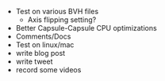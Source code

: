 * Test on various BVH files
    * Axis flipping setting?
* Better Capsule-Capsule CPU optimizations
* Comments/Docs
* Test on linux/mac
* write blog post
* write tweet
* record some videos
